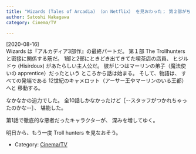 ```yaml
---
title: "Wizards (Tales of Arcadia) （on Netflix） を見おわった； 第２部がちょっと浮いたままだけど、ま・いいや。とっても面白かったので許す"
author: Satoshi Nakagawa
category: Cinema/TV

---
```


[2020-08-16]  
 Wizards は『アルカディア3部作』の最終パートだ。
第１部 The Trollhunters と密接に関係する筋だ。
1部と2部にときどき出てきてた喫茶店の店員、
ヒジルドゥ (Hisirdoux) があたらしい主人公だ。
彼がじつはマーリンの弟子（魔法使いの apprentice）だったという
ところから話は始まる。
そして、物語は、
すべての発端である
12世紀のキャメロット（アーサー王やマーリンのいる王都）へと
移動する。

 なかなかの迫力でした。
全10話しかなかったけど［--スタッフがつかれちゃったのかな--］、
堪能した。
 
第1話で徹底的な悪者だったキャラクターが、
深みを増してゆく。

 明日から、もう一度 Troll hunters を見なおそう。

- Category: [Cinema/TV](/categories.html#Cinema/TV)

